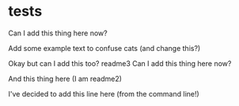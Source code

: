 # tests

Can I add this thing here now?

Add some example text to confuse cats (and change this?)

Okay but can I add this too? readme3
Can I add this thing here now?

And this thing here (I am readme2)


I've decided to add this line here (from the command line!)